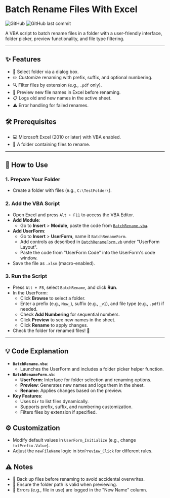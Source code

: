 # Batch Rename Files With Excel

![GitHub](https://img.shields.io/badge/license-MIT-blue.svg) ![GitHub last commit](https://img.shields.io/github/last-commit/hhai93/Batch-Rename-Files-With-Excel)

A VBA script to batch rename files in a folder with a user-friendly interface, folder picker, preview functionality, and file type filtering.

---

## ✨ Features
- 📁 Select folder via a dialog box.
- ✏️ Customize renaming with prefix, suffix, and optional numbering.
- 🔍 Filter files by extension (e.g., `.pdf` only).
- 👀 Preview new file names in Excel before renaming.
- 📋 Logs old and new names in the active sheet.
- ⚠️ Error handling for failed renames.

## 🛠️ Prerequisites
- 💻 Microsoft Excel (2010 or later) with VBA enabled.
- 📂 A folder containing files to rename.

---

## 🚀 How to Use

### 1. Prepare Your Folder
- Create a folder with files (e.g., `C:\TestFolder\`).

### 2. Add the VBA Script
- Open Excel and press `Alt + F11` to access the VBA Editor.
- **Add Module**:
  - Go to **Insert** > **Module**, paste the code from [`BatchRename.vba`](BatchRename.vba).
- **Add UserForm**:
  - Go to **Insert** > **UserForm**, name it `BatchRenameForm`.
  - Add controls as described in [`BatchRenameForm.vb`](BatchRenameForm.vb) under "UserForm Layout".
  - Paste the code from "UserForm Code" into the UserForm's code window.
- Save the file as `.xlsm` (macro-enabled).

### 3. Run the Script
- Press `Alt + F8`, select `BatchRename`, and click **Run**.
- In the UserForm:
  - Click **Browse** to select a folder.
  - Enter a prefix (e.g., `New_`), suffix (e.g., `_v1`), and file type (e.g., `.pdf`) if needed.
  - Check **Add Numbering** for sequential numbers.
  - Click **Preview** to see new names in the sheet.
  - Click **Rename** to apply changes.
- Check the folder for renamed files! 🎉

---

## 💡 Code Explanation
- **`BatchRename.vba`**:
  - Launches the UserForm and includes a folder picker helper function.
- **`BatchRenameForm.vb`**:
  - **UserForm**: Interface for folder selection and renaming options.
  - **Preview**: Generates new names and logs them in the sheet.
  - **Rename**: Applies changes based on the preview.
- **Key Features**:
  - Uses `Dir` to list files dynamically.
  - Supports prefix, suffix, and numbering customization.
  - Filters files by extension if specified.

## ⚙️ Customization
- Modify default values in `UserForm_Initialize` (e.g., change `txtPrefix.Value`).
- Adjust the `newFileName` logic in `btnPreview_Click` for different rules.

## ⚠️ Notes
- 💾 Back up files before renaming to avoid accidental overwrites.
- 📍 Ensure the folder path is valid when previewing.
- 🚨 Errors (e.g., file in use) are logged in the "New Name" column.

